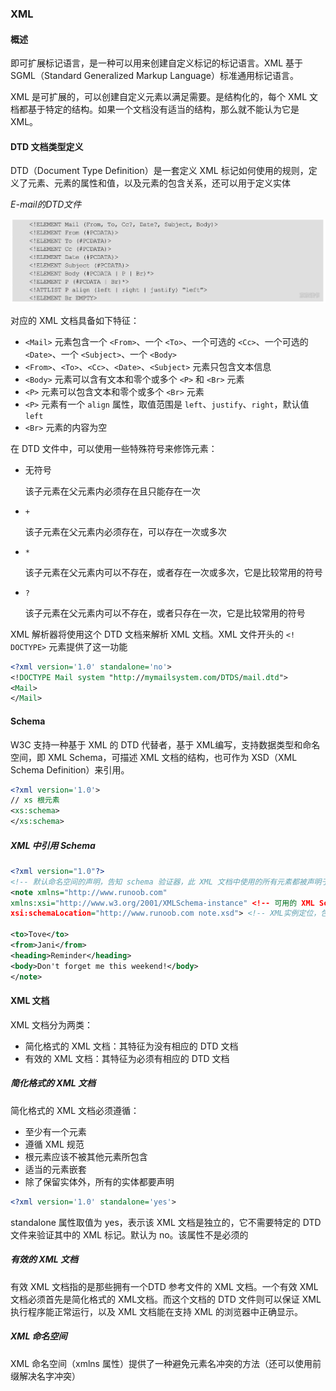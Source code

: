 ### XML

#### 概述

即可扩展标记语言，是一种可以用来创建自定义标记的标记语言。XML 基于 SGML（Standard Generalized Markup Language）标准通用标记语言。

XML 是可扩展的，可以创建自定义元素以满足需要。是结构化的，每个 XML 文档都基于特定的结构。如果一个文档没有适当的结构，那么就不能认为它是 XML。

#### DTD 文档类型定义

DTD（Document Type Definition）是一套定义 XML 标记如何使用的规则，定义了元素、元素的属性和值，以及元素的包含关系，还可以用于定义实体

*E-mail的DTD文件*

![](./Images/E-mail的DTD文件.jpeg)

对应的 XML 文档具备如下特征：

* `<Mail>` 元素包含一个 `<From>`、一个 `<To>`、一个可选的 `<Cc>`、一个可选的 `<Date>`、一个 `<Subject>`、一个 `<Body>`
* `<From>`、`<To>`、`<Cc>`、`<Date>`、`<Subject>` 元素只包含文本信息
* `<Body>` 元素可以含有文本和零个或多个 `<P>` 和 `<Br>` 元素
* `<P>` 元素可以包含文本和零个或多个 `<Br>` 元素
* `<P>` 元素有一个 `align` 属性，取值范围是 `left`、`justify`、`right`，默认值 `left`
* `<Br>` 元素的内容为空

在 DTD 文件中，可以使用一些特殊符号来修饰元素：

* 无符号

  该子元素在父元素内必须存在且只能存在一次

* `+`

  该子元素在父元素内必须存在，可以存在一次或多次

* `*`

  该子元素在父元素内可以不存在，或者存在一次或多次，它是比较常用的符号

* `?`

  该子元素在父元素内可以不存在，或者只存在一次，它是比较常用的符号

XML 解析器将使用这个 DTD 文档来解析 XML 文档。XML 文件开头的 `<! DOCTYPE>` 元素提供了这一功能

```xml
<?xml version='1.0' standalone='no'>
<!DOCTYPE Mail system "http://mymailsystem.com/DTDS/mail.dtd">
<Mail>
</Mail>
```

#### Schema

W3C 支持一种基于 XML 的 DTD 代替者，基于 XML编写，支持数据类型和命名空间，即 XML Schema，可描述 XML 文档的结构，也可作为 XSD（XML Schema Definition）来引用。

```xml
<?xml version='1.0'>
// xs 根元素
<xs:schema>
</xs:schema>
```

##### XML 中引用 Schema

```xml
<?xml version="1.0"?>
<!-- 默认命名空间的声明，告知 schema 验证器，此 XML 文档中使用的所有元素都被声明于该命名空间下 -->
<note xmlns="http://www.runoob.com"
xmlns:xsi="http://www.w3.org/2001/XMLSchema-instance" <!-- 可用的 XML Schema 实例命名空间 -->
xsi:schemaLocation="http://www.runoob.com note.xsd"> <!-- XML实例定位，包含命名空间和xsd位置 -->

<to>Tove</to>
<from>Jani</from>
<heading>Reminder</heading>
<body>Don't forget me this weekend!</body>
</note>
```

#### XML 文档

XML 文档分为两类：

* 简化格式的 XML 文档：其特征为没有相应的 DTD 文档
* 有效的 XML 文档：其特征为必须有相应的 DTD 文档

##### 简化格式的 XML 文档

简化格式的 XML 文档必须遵循：

* 至少有一个元素
* 遵循 XML 规范
* 根元素应该不被其他元素所包含
* 适当的元素嵌套
* 除了保留实体外，所有的实体都要声明

```xml
<?xml version='1.0' standalone='yes'>
```

standalone 属性取值为 yes，表示该 XML 文档是独立的，它不需要特定的 DTD 文件来验证其中的 XML 标记。默认为 no。该属性不是必须的

##### 有效的 XML 文档

有效 XML 文档指的是那些拥有一个DTD 参考文件的 XML 文档。一个有效 XML 文档必须首先是简化格式的 XML文档。而这个文档的 DTD 文件则可以保证 XML 执行程序能正常运行，以及 XML 文档能在支持 XML 的浏览器中正确显示。

##### XML 命名空间

XML 命名空间（xmlns 属性）提供了一种避免元素名冲突的方法（还可以使用前缀解决名字冲突）

